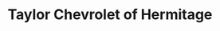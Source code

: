 ---
title: "Taylor Chevrolet of Hermitage"
url: /hermitage/taylor-chevrolet-of-hermitage/
shop: car
---